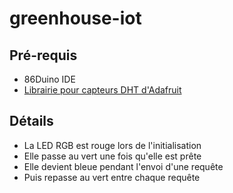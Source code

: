 # greenhouse-iot

## Pré-requis
- 86Duino IDE
- [Librairie pour capteurs DHT d'Adafruit](https://github.com/adafruit/DHT-sensor-library)

## Détails

- La LED RGB est rouge lors de l'initialisation
- Elle passe au vert une fois qu'elle est prête
- Elle devient bleue pendant l'envoi d'une requête
- Puis repasse au vert entre chaque requête
